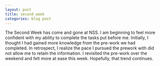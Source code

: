 ```yaml
---
layout: post
title: second week
categories: blog post
---
```



The Second Week has come and gone at NSS. I am beginning to feel more confident with
my ability to complete the tasks put before me. Initially, I thought I had gained more
knowledge from the pre-work we had completed. In retrospect, I realize the pace I 
pursued the prework with did not allow me to retain the information. I revisited the 
pre-work over the weekend and felt more at ease this week. Hopefully, that trend continues. 

